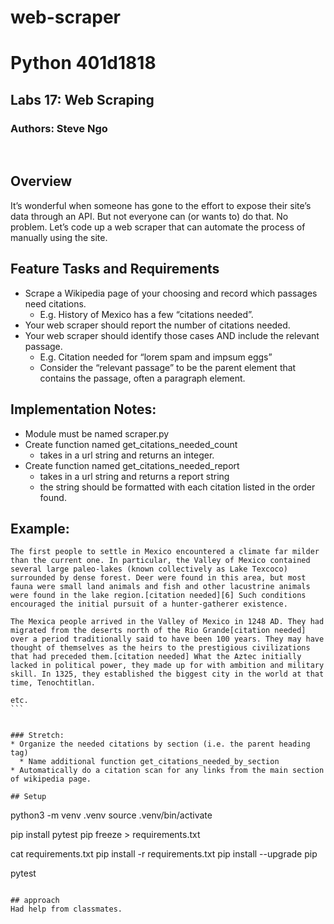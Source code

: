 # web-scraper
# Python 401d1818
## Labs 17: Web Scraping
### Authors: Steve Ngo
​
## Overview
It’s wonderful when someone has gone to the effort to expose their site’s data through an API.
But not everyone can (or wants to) do that.
No problem. Let’s code up a web scraper that can automate the process of manually using the site.
​
## Feature Tasks and Requirements
* Scrape a Wikipedia page of your choosing and record which passages need citations.
  * E.g. History of Mexico has a few “citations needed”.
* Your web scraper should report the number of citations needed.
* Your web scraper should identify those cases AND include the relevant passage.
  * E.g. Citation needed for “lorem spam and impsum eggs”
  * Consider the “relevant passage” to be the parent element that contains the passage, often a paragraph element.
​
## Implementation Notes:
* Module must be named scraper.py
* Create function named get_citations_needed_count
  * takes in a url string and returns an integer.
* Create function named get_citations_needed_report
  * takes in a url string and returns a report string
  * the string should be formatted with each citation listed in the order found.

## Example:
```
The first people to settle in Mexico encountered a climate far milder than the current one. In particular, the Valley of Mexico contained several large paleo-lakes (known collectively as Lake Texcoco) surrounded by dense forest. Deer were found in this area, but most fauna were small land animals and fish and other lacustrine animals were found in the lake region.[citation needed][6] Such conditions encouraged the initial pursuit of a hunter-gatherer existence.

The Mexica people arrived in the Valley of Mexico in 1248 AD. They had migrated from the deserts north of the Rio Grande[citation needed] over a period traditionally said to have been 100 years. They may have thought of themselves as the heirs to the prestigious civilizations that had preceded them.[citation needed] What the Aztec initially lacked in political power, they made up for with ambition and military skill. In 1325, they established the biggest city in the world at that time, Tenochtitlan.

etc.
```​


### Stretch:
* Organize the needed citations by section (i.e. the parent heading tag)
  * Name additional function get_citations_needed_by_section
* Automatically do a citation scan for any links from the main section of wikipedia page.

## Setup

```
python3 -m venv .venv 
source .venv/bin/activate

pip install pytest
pip freeze > requirements.txt

cat requirements.txt 
pip install -r requirements.txt
pip install --upgrade pip

pytest
```

## approach
Had help from classmates.